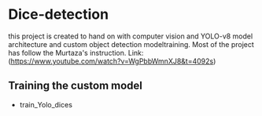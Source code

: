 # Dice-detection
this project is created to hand on with computer vision and YOLO-v8 model architecture and custom object detection modeltraining.
Most of the project has follow the Murtaza's instruction. Link: (https://www.youtube.com/watch?v=WgPbbWmnXJ8&t=4092s)
## Training the custom model
  - train_Yolo_dices
